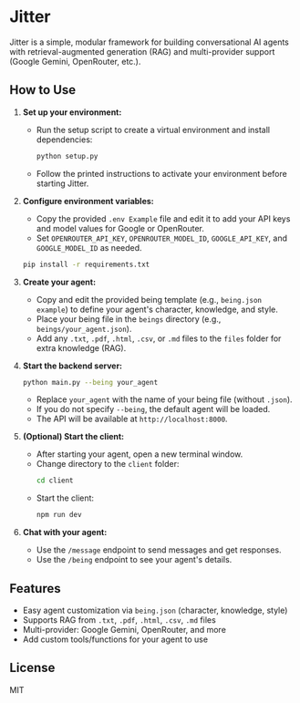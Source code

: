 
# Jitter

Jitter is a simple, modular framework for building conversational AI agents with retrieval-augmented generation (RAG) and multi-provider support (Google Gemini, OpenRouter, etc.).

## How to Use

1. **Set up your environment:**
   - Run the setup script to create a virtual environment and install dependencies:
     ```bash
     python setup.py
     ```
   - Follow the printed instructions to activate your environment before starting Jitter.
   
2. **Configure environment variables:**
   - Copy the provided `.env Example` file and edit it to add your API keys and model values for Google or OpenRouter.
   - Set `OPENROUTER_API_KEY`, `OPENROUTER_MODEL_ID`, `GOOGLE_API_KEY`, and `GOOGLE_MODEL_ID` as needed.
   ```bash
   pip install -r requirements.txt
   ```


3. **Create your agent:**
   - Copy and edit the provided being template (e.g., `being.json example`) to define your agent's character, knowledge, and style.
   - Place your being file in the `beings` directory (e.g., `beings/your_agent.json`).
   - Add any `.txt`, `.pdf`, `.html`, `.csv`, or `.md` files to the `files` folder for extra knowledge (RAG).



4. **Start the backend server:**
   ```bash
   python main.py --being your_agent
   ```
   - Replace `your_agent` with the name of your being file (without `.json`).
   - If you do not specify `--being`, the default agent will be loaded.
   - The API will be available at `http://localhost:8000`.


5. **(Optional) Start the client:**
   - After starting your agent, open a new terminal window.
   - Change directory to the `client` folder:
     ```bash
     cd client
     ```
   - Start the client:
     ```bash
     npm run dev
     ```

6. **Chat with your agent:**
   - Use the `/message` endpoint to send messages and get responses.
   - Use the `/being` endpoint to see your agent's details.

## Features
- Easy agent customization via `being.json` (character, knowledge, style)
- Supports RAG from `.txt`, `.pdf`, `.html`, `.csv`, `.md` files
- Multi-provider: Google Gemini, OpenRouter, and more
- Add custom tools/functions for your agent to use

## License
MIT